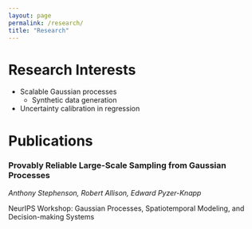 ```yaml
---
layout: page
permalink: /research/
title: "Research"
---
```


# Research Interests

* Scalable Gaussian processes
  - Synthetic data generation
* Uncertainty calibration in regression

# Publications

### Provably Reliable Large-Scale Sampling from Gaussian Processes
_Anthony Stephenson, Robert Allison, Edward Pyzer-Knapp_

NeurIPS Workshop: Gaussian Processes, Spatiotemporal Modeling, and Decision-making Systems

 
